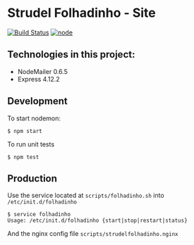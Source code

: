 # Strudel Folhadinho - Site

[![Build Status](https://travis-ci.org/wbruno/strudelfolhadinho.svg?branch=master)](https://travis-ci.org/wbruno/strudelfolhadinho)
[![node](https://img.shields.io/badge/node-5.1.0-brightgreen.svg)]()

## Technologies in this project:
- NodeMailer 0.6.5
- Express 4.12.2


## Development

To start nodemon:
```
$ npm start
```

To run unit tests
```
$ npm test
```


## Production
Use the service located at `scripts/folhadinho.sh` into `/etc/init.d/folhadinho`

```
$ service folhadinho
Usage: /etc/init.d/folhadinho {start|stop|restart|status}
```

And the nginx config file `scripts/strudelfolhadinho.nginx`
